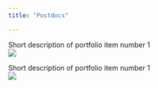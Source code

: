 ```yaml
---
title: "Postdocs"

---
```

Short description of portfolio item number 1<br/><img src='/images/500x300.png'>

Short description of portfolio item number 1<br/><img src='/images/500x300.png'>
